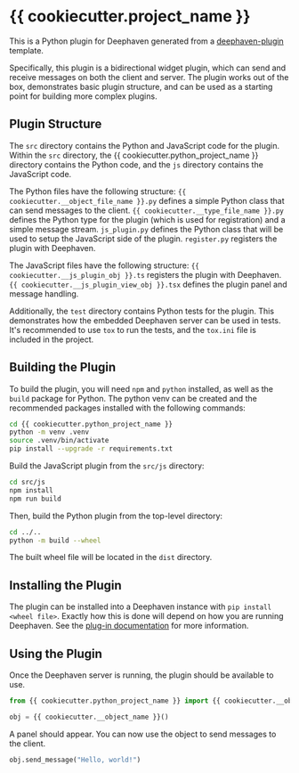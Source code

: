 # {{ cookiecutter.project_name }}

This is a Python plugin for Deephaven generated from a [deephaven-plugin](https://github.com/deephaven/deephaven-plugins) template.

Specifically, this plugin is a bidirectional widget plugin, which can send and receive messages on both the client and server.
The plugin works out of the box, demonstrates basic plugin structure, and can be used as a starting point for building more complex plugins.

## Plugin Structure

The `src` directory contains the Python and JavaScript code for the plugin.
Within the `src` directory, the {{ cookiecutter.python_project_name }} directory contains the Python code, and the `js` directory contains the JavaScript code.

The Python files have the following structure:
`{{ cookiecutter.__object_file_name }}.py` defines a simple Python class that can send messages to the client.
`{{ cookiecutter.__type_file_name }}.py` defines the Python type for the plugin (which is used for registration) and a simple message stream.
`js_plugin.py` defines the Python class that will be used to setup the JavaScript side of the plugin.
`register.py` registers the plugin with Deephaven.

The JavaScript files have the following structure:
`{{ cookiecutter.__js_plugin_obj }}.ts` registers the plugin with Deephaven.
`{{ cookiecutter.__js_plugin_view_obj }}.tsx` defines the plugin panel and message handling.

Additionally, the `test` directory contains Python tests for the plugin. This demonstrates how the embedded Deephaven server can be used in tests.
It's recommended to use `tox` to run the tests, and the `tox.ini` file is included in the project.

## Building the Plugin

To build the plugin, you will need `npm` and `python` installed, as well as the `build` package for Python.
The python venv can be created and the recommended packages installed with the following commands:
```sh
cd {{ cookiecutter.python_project_name }}
python -m venv .venv
source .venv/bin/activate
pip install --upgrade -r requirements.txt
```

Build the JavaScript plugin from the `src/js` directory:

```sh
cd src/js
npm install
npm run build
```

Then, build the Python plugin from the top-level directory:

```sh
cd ../..
python -m build --wheel
```

The built wheel file will be located in the `dist` directory.

## Installing the Plugin

The plugin can be installed into a Deephaven instance with `pip install <wheel file>`.
Exactly how this is done will depend on how you are running Deephaven.
See the [plug-in documentation](https://deephaven.io/core/docs/how-to-guides/use-plugins/) for more information.

## Using the Plugin

Once the Deephaven server is running, the plugin should be available to use.

```python
from {{ cookiecutter.python_project_name }} import {{ cookiecutter.__object_name }}

obj = {{ cookiecutter.__object_name }}()
```

A panel should appear. You can now use the object to send messages to the client.

```python
obj.send_message("Hello, world!")
```
